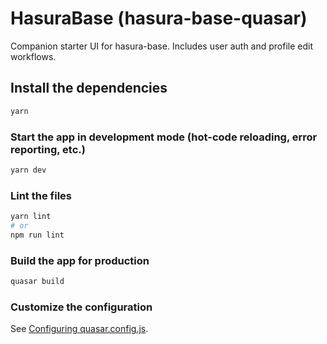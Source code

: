 # HasuraBase (hasura-base-quasar)

Companion starter UI for hasura-base. Includes user auth and profile edit workflows.

## Install the dependencies

```bash
yarn
```

### Start the app in development mode (hot-code reloading, error reporting, etc.)

```bash
yarn dev
```

### Lint the files
```bash
yarn lint
# or
npm run lint
```

### Build the app for production
```bash
quasar build
```

### Customize the configuration
See [Configuring quasar.config.js](https://v2.quasar.dev/quasar-cli-vite/quasar-config-js).
